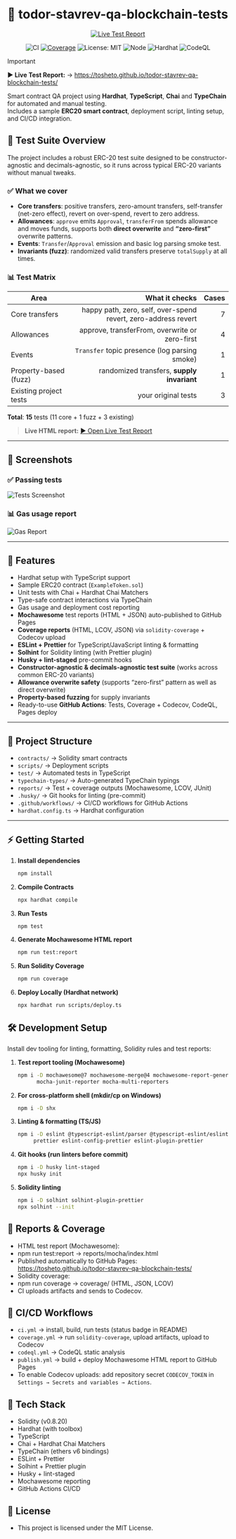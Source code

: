 # 🧪 todor-stavrev-qa-blockchain-tests

<div align="center">

[![Live Test Report](https://img.shields.io/badge/▶%20Live%20Test%20Report-Open%20now-blueviolet?logo=githubpages&logoColor=white)](https://tosheto.github.io/todor-stavrev-qa-blockchain-tests/)

![CI](https://github.com/tosheto/todor-stavrev-qa-blockchain-tests/actions/workflows/ci.yml/badge.svg)
[![Coverage](https://github.com/tosheto/todor-stavrev-qa-blockchain-tests/actions/workflows/coverage.yml/badge.svg?branch=main)](https://github.com/tosheto/todor-stavrev-qa-blockchain-tests/actions/workflows/coverage.yml)
![License: MIT](https://img.shields.io/badge/License-MIT-green.svg)
![Node](https://img.shields.io/badge/node-20.x-informational)
![Hardhat](https://img.shields.io/badge/hardhat-2.26.x-yellow)
![CodeQL](https://github.com/tosheto/todor-stavrev-qa-blockchain-tests/actions/workflows/codeql.yml/badge.svg)

</div>

> [!IMPORTANT]
> **▶ Live Test Report:** → https://tosheto.github.io/todor-stavrev-qa-blockchain-tests/

Smart contract QA project using **Hardhat**, **TypeScript**, **Chai** and **TypeChain** for automated and manual testing.  
Includes a sample **ERC20 smart contract**, deployment script, linting setup, and CI/CD integration.

## 🧪 Test Suite Overview

The project includes a robust ERC-20 test suite designed to be constructor-agnostic and decimals-agnostic, so it runs across typical ERC-20 variants without manual tweaks.

### ✅ What we cover
- **Core transfers**: positive transfers, zero-amount transfers, self-transfer (net-zero effect), revert on over-spend, revert to zero address.  
- **Allowances**: `approve` emits `Approval`, `transferFrom` spends allowance and moves funds, supports both **direct overwrite** and **“zero-first”** overwrite patterns.  
- **Events**: `Transfer`/`Approval` emission and basic log parsing smoke test.  
- **Invariants (fuzz)**: randomized valid transfers preserve `totalSupply` at all times.

### 📊 Test Matrix
| Area                     | What it checks                                                            | Cases |
|--------------------------|---------------------------------------------------------------------------:|------:|
| Core transfers           | happy path, zero, self, over-spend revert, zero-address revert            | 7     |
| Allowances               | approve, transferFrom, overwrite or zero-first                            | 4     |
| Events                   | `Transfer` topic presence (log parsing smoke)                             | 1     |
| Property-based (fuzz)    | randomized transfers, **supply invariant**                                | 1     |
| Existing project tests   | your original tests                                                        | 3     |
**Total**: **15** tests (11 core + 1 fuzz + 3 existing)

> **Live HTML report:** [▶ Open Live Test Report](https://tosheto.github.io/todor-stavrev-qa-blockchain-tests/)

---

## 📸 Screenshots

### ✅ Passing tests
![Tests Screenshot](docs/screenshots/tests-passing.png)

### 📊 Gas usage report
![Gas Report](docs/screenshots/gas-report.png)

---

## 🚀 Features
- Hardhat setup with TypeScript support  
- Sample ERC20 contract (`ExampleToken.sol`)  
- Unit tests with Chai + Hardhat Chai Matchers  
- Type-safe contract interactions via TypeChain  
- Gas usage and deployment cost reporting  
- **Mochawesome** test reports (HTML + JSON) auto-published to GitHub Pages  
- **Coverage reports** (HTML, LCOV, JSON) via `solidity-coverage` + Codecov upload  
- **ESLint + Prettier** for TypeScript/JavaScript linting & formatting  
- **Solhint** for Solidity linting (with Prettier plugin)  
- **Husky + lint-staged** pre-commit hooks  
- **Constructor-agnostic & decimals-agnostic test suite** (works across common ERC-20 variants)  
- **Allowance overwrite safety** (supports “zero-first” pattern as well as direct overwrite)  
- **Property-based fuzzing** for supply invariants  
- Ready-to-use **GitHub Actions**: Tests, Coverage + Codecov, CodeQL, Pages deploy

---

## 📂 Project Structure
- `contracts/` → Solidity smart contracts  
- `scripts/` → Deployment scripts  
- `test/` → Automated tests in TypeScript  
- `typechain-types/` → Auto-generated TypeChain typings  
- `reports/` → Test + coverage outputs (Mochawesome, LCOV, JUnit)  
- `.husky/` → Git hooks for linting (pre-commit)  
- `.github/workflows/` → CI/CD workflows for GitHub Actions  
- `hardhat.config.ts` → Hardhat configuration  

---

## ⚡ Getting Started

1. **Install dependencies**
   ```bash
   npm install

2. **Compile Contracts** 
    ```bash
    npx hardhat compile

3. **Run Tests** 
    ```bash
    npm test
    
4. **Generate Mochawesome HTML report** 
    ```bash
    npm run test:report

5. **Run Solidity Coverage** 
    ```bash
    npm run coverage
    
6. **Deploy Locally (Hardhat network)** 
    ```bash
    npx hardhat run scripts/deploy.ts
    
## 🛠️ Development Setup

Install dev tooling for linting, formatting, Solidity rules and test reports:

1. **Test report tooling (Mochawesome)**
   ```bash
   npm i -D mochawesome@7 mochawesome-merge@4 mochawesome-report-generator@6 \
         mocha-junit-reporter mocha-multi-reporters
2. **For cross-platform shell (mkdir/cp on Windows)** 
    ```bash
    npm i -D shx
3. **Linting & formatting (TS/JS)** 
    ```bash
    npm i -D eslint @typescript-eslint/parser @typescript-eslint/eslint-plugin \
         prettier eslint-config-prettier eslint-plugin-prettier
4. **Git hooks (run linters before commit)** 
    ```bash
    npm i -D husky lint-staged
    npx husky init
    
5. **Solidity linting** 
    ```bash
   npm i -D solhint solhint-plugin-prettier
   npx solhint --init
    
## 🧪 Reports & Coverage

- HTML test report (Mochawesome):
- npm run test:report → reports/mocha/index.html
- Published automatically to GitHub Pages: https://tosheto.github.io/todor-stavrev-qa-blockchain-tests/
- Solidity coverage:
- npm run coverage → coverage/ (HTML, JSON, LCOV)
- CI uploads artifacts and sends to Codecov.
  
## 🤖 CI/CD Workflows

- `ci.yml` → install, build, run tests (status badge in README)
- `coverage.yml` → run `solidity-coverage`, upload artifacts, upload to Codecov
- `codeql.yml` → CodeQL static analysis
- `publish.yml` → build + deploy Mochawesome HTML report to GitHub Pages
- To enable Codecov uploads: add repository secret `CODECOV_TOKEN` in
  `Settings → Secrets and variables → Actions`.

## 🚀 Tech Stack
- Solidity (v0.8.20)
- Hardhat (with toolbox)
- TypeScript
- Chai + Hardhat Chai Matchers
- TypeChain (ethers v6 bindings)
- ESLint + Prettier
- Solhint + Prettier plugin
- Husky + lint-staged
- Mochawesome reporting
- GitHub Actions CI/CD

## 📂 License
-  This project is licensed under the MIT License.
